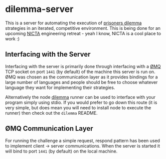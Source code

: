 # dilemma-server

This is a server for automating the execution of
[prisoners dilemma](http://en.wikipedia.org/wiki/Prisoner's_dilemma)
strategies in an iterated, competitive environment.  This is being done for
an upcoming [NICTA](http://nicta.com.au/) engineering retreat - yeah I know,
NICTA is a cool place to work :)

## Interfacing with the Server

Interfacing with the server is primarily done through interfacing with 
a [ØMQ](http://zeromq.org/) TCP socket on port `1441` (by default) of the
machine this server is run on.  ØMQ was chosen as the communication layer
as it provides bindings for a large number of languages and people should
be free to choose whatever language they want for implementing their
strategies.

Alternatively the node [dilemma](https://github.com/DamonOehlman/dilemma)
runner can be used to interface with your program simply using stdio.  If
you would prefer to go down this route (it is very simple, but does mean
you will need to install node to execute the runner) then check out
the `dilemma` README.

## ØMQ Communication Layer

For running the challenge a simple request, respond pattern
has been used to implement client -> server communications.  When the
server is started it will bind to port `1441` (by default) on the
local machine.

